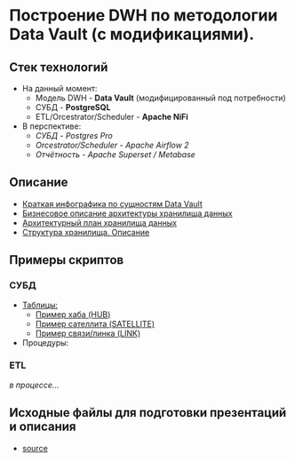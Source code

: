 # Построение DWH по методологии Data Vault (с модификациями).

## Стек технологий
* На данный момент:
    * Модель DWH - **Data Vault** (модифицированный под потребности)
    * СУБД - **PostgreSQL**
    * ETL/Orcestrator/Scheduler - **Apache NiFi**
* В перспективе:
    * _СУБД - Postgres Pro_
    * _Orcestrator/Scheduler - Apache Airflow 2_
    * _Отчётность - Apache Superset / Metabase_

## Описание
* [Краткая инфографика по сущностям Data Vault](docs/data-vault-brief.png)
* [Бизнесовое описание архитектуры хранилища данных](docs/dwh-architecture-business-steps.png)
* [Архитектурный план хранилища данных](docs/dwh-architecture-plan.png)
* [Структура хранилища. Описание](docs/stucture.md)

## Примеры скриптов
### СУБД
* [Таблицы:](scripts/table/)
    * [Пример хаба (HUB)](scripts/table/dds.hub_example.sql)
    * [Пример сателлита (SATELLITE)](scripts/table/dds.satellite_example.sql)
    * [Пример связи/линка (LINK)](scripts/table/dds.link_example.sql)
* Процедуры:


### ETL
*в процессе...*

## Исходные файлы для подготовки презентаций и описания
* [source](source/)